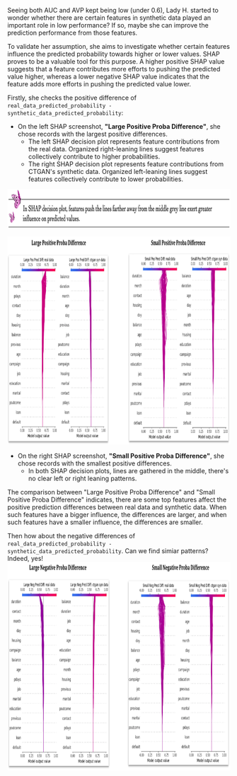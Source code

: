 Seeing both AUC and AVP kept being low (under 0.6), Lady H. started to wonder whether there are certain features in synthetic data played an important role in low performance? If so, maybe she can improve the prediction performance from those features.

To validate her assumption, she aims to investigate whether certain features influence the predicted probability towards higher or lower values. SHAP proves to be a valuable tool for this purpose. A higher positive SHAP value suggests that a feature contributes more efforts to pushing the predicted value higher, whereas a lower negative SHAP value indicates that the feature adds more efforts in pushing the predicted value lower.

Firstly, she checks the positive difference of `real_data_predicted_probability - synthetic_data_predicted_probability`:
* On the left SHAP screenshot, <b>"Large Positive Proba Difference"</b>, she chose records with the largest positive differences.
  * The left SHAP decision plot represents feature contributions from the real data. Organized right-leaning lines suggest features collectively contribute to higher probabilities.
  * The right SHAP decision plot represents feature contributions from CTGAN's synthetic data. Organized left-leaning lines suggest features collectively contribute to lower probabilities.
<p align="left">
<img src="https://github.com/lady-h-world/My_Garden/blob/main/images/notes/shap_decision_plot.png" width="880" height="90" />
</p>

<img src="https://github.com/lady-h-world/My_Garden/blob/main/images/Secret_Guest_images/pos_shaps.png" width="967" height="471" />

* On the right SHAP screenshot, <b>"Small Positive Proba Difference"</b>, she chose records with the smallest positive differences.
  * In both SHAP decision plots, lines are gathered in the middle, there's no clear left or right leaning patterns.

The comparison between "Large Positive Proba Difference" and "Small Positive Proba Difference" indicates, there are some top features affect the positive prediction differences between real data and synthetic data. When such features have a bigger influence, the differences are larger, and when such features have a smaller influence, the differences are smaller.

Then how about the negative differences of `real_data_predicted_probability - synthetic_data_predicted_probability`. Can we find simiar patterns? Indeed, yes!
<img src="https://github.com/lady-h-world/My_Garden/blob/main/images/Secret_Guest_images/neg_shaps.png" width="967" height="471" />

[1]:https://github.com/lady-h-world/My_Garden/blob/main/code/secret_guest/syn_data_exps/deep_dive.ipynb